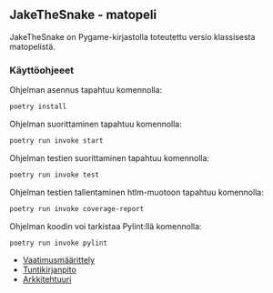 
## JakeTheSnake - matopeli

JakeTheSnake on Pygame-kirjastolla toteutettu versio klassisesta matopelistä.


### Käyttöohjeeet

Ohjelman asennus tapahtuu komennolla:

```bash
poetry install
```

Ohjelman suorittaminen tapahtuu komennolla:

```bash
poetry run invoke start
```

Ohjelman testien suorittaminen tapahtuu komennolla:

```bash
poetry run invoke test
```

Ohjelman testien tallentaminen htlm-muotoon tapahtuu komennolla:

```bash
poetry run invoke coverage-report
```

Ohjelman koodin voi tarkistaa Pylint:llä  komennolla:

```bash
poetry run invoke pylint
```




* [Vaatimusmäärittely](https://github.com/sampsaoinonen/ot-harjoitustyo/blob/master/dokumentaatio/vaatimusmaarittely.md)
* [Tuntikirjanpito](https://github.com/sampsaoinonen/ot-harjoitustyo/blob/master/dokumentaatio/tuntikirjanpito.md)
* [Arkkitehtuuri](https://github.com/sampsaoinonen/ot-harjoitustyo/blob/master/dokumentaatio/arkkitehtuuri.md)